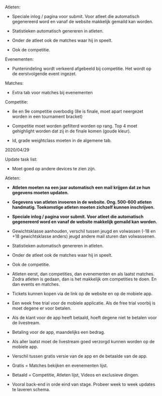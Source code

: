 Atleten:

- Speciale inlog / pagina voor submit. Voor atleet die automatisch gegenereerd word
en vanaf de website makkelijk gemaild kan worden.

- Statistieken automatisch genereren in atleten.

- Onder de atleet ook de matches waar hij in speelt.

- Ook de competitie.

Evenementen:

- Puntenindeling wordt verkeerd afgebeeld bij competitie. Het wordt op de eerstvolgende event ingezet.

Matches:

- Extra tab voor matches bij evenementen


Competitie:

- 8e en 9e competitie overbodig (8e is finale, moet apart neergezet worden in een
tournament bracket)

- Competitie moet worden gefilterd worden op rang. Top 4 moet gehighlight worden
dat zij in de finale komen (goude kleur).

- Id, grade weightclass moeten in de algemene tab.

2020/04/29

Update task list:

- Moet goed op andere devices te zien zijn.


Atleten:
- **Atleten moeten na een jaar automatisch een mail krijgen dat ze hun gegevens moeten updaten.**

- **Gegevens van atleten invoeren in de website. Ong. 500-600 atleten handmatig. Toekomstige atleten moeten zichzelf kunnen inschrijven.**

- **Speciale inlog / pagina voor submit. Voor atleet die automatisch gegenereerd word
en vanaf de website makkelijk gemaild kan worden.**

- Gewichtsklasse aanhouden, verschil tussen jeugd en volwassen (-18 en +18 gewichtsklasse anders) jeugd andere mail sturen dan volwassenen.

- Statistieken automatisch genereren in atleten.

- Onder de atleet ook de matches waar hij in speelt.

- Ook de competitie.

- Atleten eerst, dan competities, dan evenementen en als laatst matches. Zodra atleten is gedaan, dan is het makkelijk om competities te doen.
En dan events en matches.

- Tickets kunnen kopen via de link op de website en op de mobiele app.

- Een week free trial voor de mobiele applicatie. Als de free trial voorbij is moet degene er voor betalen. 

- Als de klant voor de app heeft betaald, hoeft degene niet te betalen voor de livestream.

- Betaling voor de app, maandelijks een bedrag.

- Als aller laatst moet de livestream goed verzorgd kunnen worden op de mobiele app.

- Verschil tussen gratis versie van de app en de betaalde van de app.

- Gratis = Matches bekijken en evenementen lijst.

- Betaald = Competitie, Atleten lijst, Videos en exclusieve dingen.

- Vooral back-end in orde eind van stage. Probeer week to week updates te laveren schema.